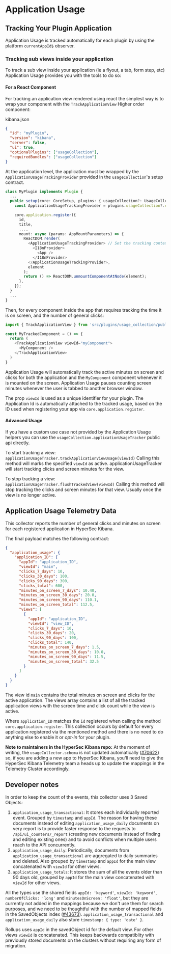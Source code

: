 # Application Usage

## Tracking Your Plugin Application

Application Usage is tracked automatically for each plugin by using the platform `currentAppId$` observer.

### Tracking sub views inside your application

To track a sub view inside your application (ie a flyout, a tab, form step, etc) Application Usage provides you with the tools to do so:

#### For a React Component

For tracking an application view rendered using react the simplest way is to wrap your component with the `TrackApplicationView` Higher order component:

kibana.json
```json
{
  "id": "myPlugin",
  "version": "kibana",
  "server": false,
  "ui": true,
  "optionalPlugins": ["usageCollection"],
  "requiredBundles": ["usageCollection"]
}
```

At the application level, the application must be wrapped by the `ApplicationUsageTrackingProvider` provided in the `usageCollection`'s setup contract.

```typescript jsx
class MyPlugin implements Plugin {
  ...
  public setup(core: CoreSetup, plugins: { usageCollection?: UsageCollectionSetup }) {
    const ApplicationUsageTrackingProvider = plugins.usageCollection?.components.ApplicationUsageTrackingProvider ?? React.Fragment;

    core.application.register({
      id, 
      title, 
      ...,
      mount: async (params: AppMountParameters) => {
        ReactDOM.render(
          <ApplicationUsageTrackingProvider> // Set the tracking context provider at the App level
            <I18nProvider>
              <App />
            </I18nProvider>
          </ApplicationUsageTrackingProvider>,
          element
        );
        return () => ReactDOM.unmountComponentAtNode(element);
      },
    });
  }
  ...
}
```

Then, for every component inside the app that requires tracking the time it is on screen, and the number of general clicks:
```typescript jsx
import { TrackApplicationView } from 'src/plugins/usage_collection/public';

const MyTrackedComponent = () => {
  return (
    <TrackApplicationView viewId="myComponent">
      <MyComponent />
    </TrackApplicationView>
  )
}
```

Application Usage will automatically track the active minutes on screen and clicks for both the application and the `MyComponent` component whenever it is mounted on the screen. Application Usage pauses counting screen minutes whenever the user is tabbed to another browser window.

The prop `viewId` is used as a unique identifier for your plugin. The Application Id is automatically attached to the tracked usage, based on the ID used when registering your app via `core.application.register`.

#### Advanced Usage

If you have a custom use case not provided by the Application Usage helpers you can use the `usageCollection.applicationUsageTracker` public api directly.

To start tracking a view: `applicationUsageTracker.trackApplicationViewUsage(viewId)`
Calling this method will marks the specified `viewId` as active. applicationUsageTracker will start tracking clicks and screen minutes for the view.

To stop tracking a view: `applicationUsageTracker.flushTrackedView(viewId)`
Calling this method will stop tracking the clicks and screen minutes for that view. Usually once the view is no longer active.


## Application Usage Telemetry Data

This collector reports the number of general clicks and minutes on screen for each registered application in HyperSec Kibana.

The final payload matches the following contract:

```JSON
{
  "application_usage": {
    "application_ID": {
      "appId": "application_ID",
      "viewId": "main",
      "clicks_7_days": 10,
      "clicks_30_days": 100,
      "clicks_90_days": 300,
      "clicks_total": 600,
      "minutes_on_screen_7_days": 10.40,
      "minutes_on_screen_30_days": 20.0,
      "minutes_on_screen_90_days": 110.1,
      "minutes_on_screen_total": 112.5,
      "views": [
        {
          "appId": "application_ID",
          "viewId": "view_ID",
          "clicks_7_days": 10,
          "clicks_30_days": 20,
          "clicks_90_days": 100,
          "clicks_total": 140,
          "minutes_on_screen_7_days": 1.5,
          "minutes_on_screen_30_days": 10.0,
          "minutes_on_screen_90_days": 11.5,
          "minutes_on_screen_total": 32.5
        }
      ]
    }
  }
}
```

The view id `main` contains the total minutes on screen and clicks for the active application. The views array contains a list of all the tracked application views with the screen time and click count while the view is active.

Where `application_ID` matches the `id` registered when calling the method `core.application.register`.
This collection occurs by default for every application registered via the mentioned method and there is no need to do anything else to enable it or _opt-in_ for your plugin.

**Note to maintainers in the HyperSec Kibana repo:** At the moment of writing, the `usageCollector.schema` is not updated automatically ([#70622](https://github.com/elastic/kibana/issues/70622)) so, if you are adding a new app to HyperSec Kibana, you'll need to give the HyperSec Kibana Telemetry team a heads up to update the mappings in the Telemetry Cluster accordingly.

## Developer notes

In order to keep the count of the events, this collector uses 3 Saved Objects:

1. `application_usage_transactional`: It stores each individually reported event. Grouped by `timestamp` and `appId`. The reason for having these documents instead of editing `application_usage_daily` documents on very report is to provide faster response to the requests to `/api/ui_counters/_report` (creating new documents instead of finding and editing existing ones) and to avoid conflicts when multiple users reach to the API concurrently.
2. `application_usage_daily`: Periodically, documents from `application_usage_transactional` are aggregated to daily summaries and deleted. Also grouped by `timestamp` and `appId` for the main view concatenated with `viewId` for other views.
3. `application_usage_totals`: It stores the sum of all the events older than 90 days old, grouped by `appId` for the main view concatenated with `viewId` for other views.

All the types use the shared fields `appId: 'keyword'`, `viewId: 'keyword'`, `numberOfClicks: 'long'` and `minutesOnScreen: 'float'`, but they are currently not added in the mappings because we don't use them for search purposes, and we need to be thoughtful with the number of mapped fields in the SavedObjects index ([#43673](https://github.com/elastic/kibana/issues/43673)). `application_usage_transactional` and `application_usage_daily` also store `timestamp: { type: 'date' }`.

Rollups uses `appId` in the savedObject id for the default view. For other views `viewId` is concatenated. This keeps backwards compatiblity with previously stored documents on the clusters without requiring any form of migration.